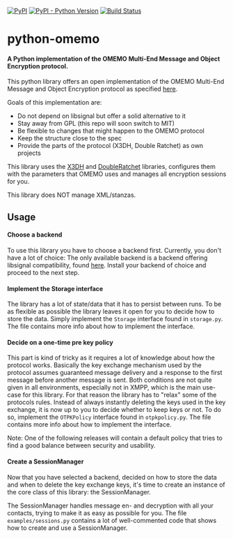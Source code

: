 [![PyPI](https://img.shields.io/pypi/v/OMEMO.svg)](https://pypi.org/project/OMEMO/)
[![PyPI - Python Version](https://img.shields.io/pypi/pyversions/OMEMO.svg)](https://pypi.org/project/OMEMO/)
[![Build Status](https://travis-ci.org/Syndace/python-omemo.svg?branch=master)](https://travis-ci.org/Syndace/python-omemo)

# python-omemo
#### A Python implementation of the OMEMO Multi-End Message and Object Encryption protocol.

This python library offers an open implementation of the OMEMO Multi-End Message and Object Encryption protocol as specified [here](https://xmpp.org/extensions/xep-0384.html).

Goals of this implementation are:
- Do not depend on libsignal but offer a solid alternative to it
- Stay away from GPL (this repo will soon switch to MIT)
- Be flexible to changes that might happen to the OMEMO protocol
- Keep the structure close to the spec
- Provide the parts of the protocol (X3DH, Double Ratchet) as own projects

This library uses the [X3DH](https://github.com/Syndace/python-x3dh) and [DoubleRatchet](https://github.com/Syndace/python-doubleratchet) libraries, configures them with the parameters that OMEMO uses and manages all encryption sessions for you.

This library does NOT manage XML/stanzas.

## Usage

#### Choose a backend

To use this library you have to choose a backend first. Currently, you don't have a lot of choice: The only available backend is a backend offering libsignal compatibility, found [here](https://github.com/Syndace/python-omemo-backend-signal). Install your backend of choice and proceed to the next step.

#### Implement the Storage interface

The library has a lot of state/data that it has to persist between runs. To be as flexible as possible the library leaves it open for you to decide how to store the data. Simply implement the `Storage` interface found in `storage.py`. The file contains more info about how to implement the interface.

#### Decide on a one-time pre key policy

This part is kind of tricky as it requires a lot of knowledge about how the protocol works. Basically the key exchange mechanism used by the protocol assumes guaranteed message delivery and a response to the first message before another message is sent. Both conditions are not quite given in all environments, especially not in XMPP, which is the main use-case for this library. For that reason the library has to "relax" some of the protocols rules. Instead of always instantly deleting the keys used in the key exchange, it is now up to you to decide whether to keep keys or not. To do so, implement the `OTPKPolicy` interface found in `otpkpolicy.py`. The file contains more info about how to implement the interface.

Note: One of the following releases will contain a default policy that tries to find a good balance between security and usability.

#### Create a SessionManager

Now that you have selected a backend, decided on how to store the data and when to delete the key exchange keys, it's time to create an instance of the core class of this library: the SessionManager.

The SessionManager handles message en- and decryption with all your contacts, trying to make it as easy as possible for you. The file `examples/sessions.py` contains a lot of well-commented code that shows how to create and use a SessionManager.
